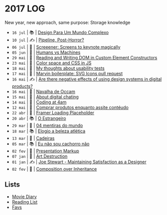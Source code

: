 # 2017 LOG

New year, new approach, same purpose: Storage knowledge

- `16 jul` | 📚 | [Design Para Um Mundo Complexo](2017/2017-07-16.md)
- `10 jul` | ✍️ | [Pipeline, Post-Horror?](2017/2017-07-10.md)
- `06 jul` | 🚀 | [Screeener: Screens to keynote magically](https://zehfernandes.github.io/screeener/)
- `05 jun` | 👻 | [Humans vs Machines](https://www.dropbox.com/sh/odjukrf2zecry7e/AAAgq3MwVHMfUgQMx_YyIt1ga?dl=0)
- `29 mai` | 💎 | [Reading and Writing DOM in Custom Element Constructors](https://slack-files.com/T03PF4L4C-F5L02PUPR-dba68f695a)
- `23 mai` | 💎 | [Color space and CSS in JS](2017/2017-05-23.md)
- `18 mai` | 📃 | [My thoughts about usability tests](2017/2017-05-18.md)
- `17 mai` | 🚀 | [Marvin boilerplate: SVG Icons pull request](https://github.com/workco/marvin/pull/18)
- `16 mai` | ✍️ | [Are there negative effects of using design systems in digital products?](2017/2017-05-16.md)
- `16 mai` | 👻 | [Navalha de Occam](https://www.dropbox.com/sh/rq9ob7wycknjzjn/AACDncYR-gfhvRrVMGW7ESUAa?dl=0)
- `15 mai` | 📃 | [About digital chating](2017/2017-05-15.md)
- `14 mai` | 📃 | [Coding at 4am](2017/2017-05-14.md)
- `12 mai` | 🦄 | [Comprar produtos enquanto assite contéudo](2017/2017-05-12.md)
- `22 abr` | 🚀 | [Framer Loading Placeholder](https://github.com/zehfernandes/framer-loadingplaceholder/)
- `20 abr` | 📚 | [O Estrangeiro](2017/2017-04-20.md)
- `29 mar` | 👻 | [04 mentiras do mundo](https://www.dropbox.com/sh/whyfi6o061qbayv/AACX-3SCNWMmks_Tk_xTfcG_a?dl=0)
- `18 mar` | 📚 | [Elogio a beleza atlética](2017/2017-03-18.md)
- `13 mar` | 👻 | [Cadeiras](https://www.dropbox.com/sh/gbnxxpkt04c9gf5/AAAtwT0e_MKeW75gjeY2Jybaa?dl=0)
- `05 mar` | 📚 | [Eu não sou cachorro não](2017/2017-03-05.md)
- `02 fev` | 🦄 | [Presentation Markup](2017/2017-02-15.md)
- `07 jan` | 👻 | [Art Destruction](https://www.dropbox.com/sh/19qlcerdhmj9yx1/AACZDGs1LNlcZ32qy7-GPEy2a?dl=0)
- `01 jan` | ✍️ | [Joe Stewart - Maintaining Satisfaction as a Designer](2017/2017-01-07.md)
- `02 fev` | 💎 | [Composition over Inheritance](2017/2017-01-05.md)

## Lists

- [Movie Diary](https://letterboxd.com/zehfernandes/films/diary/)
- [Reading List](2017/books.md)
- [Favs](2017/favs.md)
